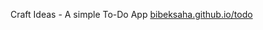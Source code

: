 Craft Ideas - A simple To-Do App
<a href="https://bibeksaha.github.io/todo"/>bibeksaha.github.io/todo</a>

